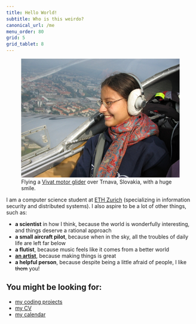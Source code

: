 ```yaml
---
title: Hello World!
subtitle: Who is this weirdo?
canonical_url: /me
menu_order: 80
grid: 5
grid_tablet: 8
---
```


<figure class="figure float-right ml-3">
  <img src="pilot.jpg" class="figure-img img-fluid rounded" alt="Flying a Vivat motor glider over Trnava, Slovakia, with a huge smile.">
  <figcaption class="figure-caption text-right">Flying a <a href="http://www.airplane-pictures.net/type.php?p=739">Vivat motor glider</a> over Trnava, Slovakia, with a huge smile.</figcaption>
</figure>

I am a computer science student at [ETH Zurich](https://www.ethz.ch/) (specializing in information security and distributed systems). I also aspire to be a lot of other things, such as:

- **a scientist** in how I think, because the world is wonderfully interesting, and things deserve a rational approach
- **a small aircraft pilot**, because when in the sky, all the troubles of daily life are left far below
- **a flutist**, because music feels like it comes from a better world
- **[an artist](/making)**, because making things is great
- **a helpful person**, because despite being a little afraid of people, I like <strike>them</strike> you!

You might be looking for:
------------------------

- [my coding projects](/coding)
- [my CV](/cv)
- [my calendar](/busy)
